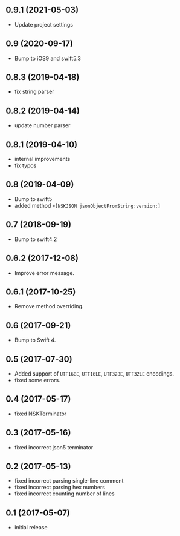 ## 0.9.1 (2021-05-03)
- Update project settings

## 0.9 (2020-09-17)
- Bump to iOS9 and swift5.3

## 0.8.3 (2019-04-18)
- fix string parser

## 0.8.2 (2019-04-14)
- update number parser

## 0.8.1 (2019-04-10)
- internal improvements
- fix typos

## 0.8 (2019-04-09)
- Bump to swift5
- added method `+[NSKJSON jsonObjectFromString:version:]`

## 0.7 (2018-09-19)
- Bump to swift4.2

## 0.6.2 (2017-12-08)
- Improve error message.

## 0.6.1 (2017-10-25)
- Remove method overriding.

## 0.6 (2017-09-21)
- Bump to Swift 4.

## 0.5 (2017-07-30)

- Added support of `UTF16BE`, `UTF16LE`, `UTF32BE`, `UTF32LE` encodings.
- fixed some errors.

## 0.4 (2017-05-17)

- fixed NSKTerminator

## 0.3 (2017-05-16)

- fixed incorrect json5 terminator

## 0.2 (2017-05-13)

- fixed incorrect parsing single-line comment
- fixed incorrect parsing hex numbers
- fixed incorrect counting number of lines

## 0.1 (2017-05-07)

- initial release
